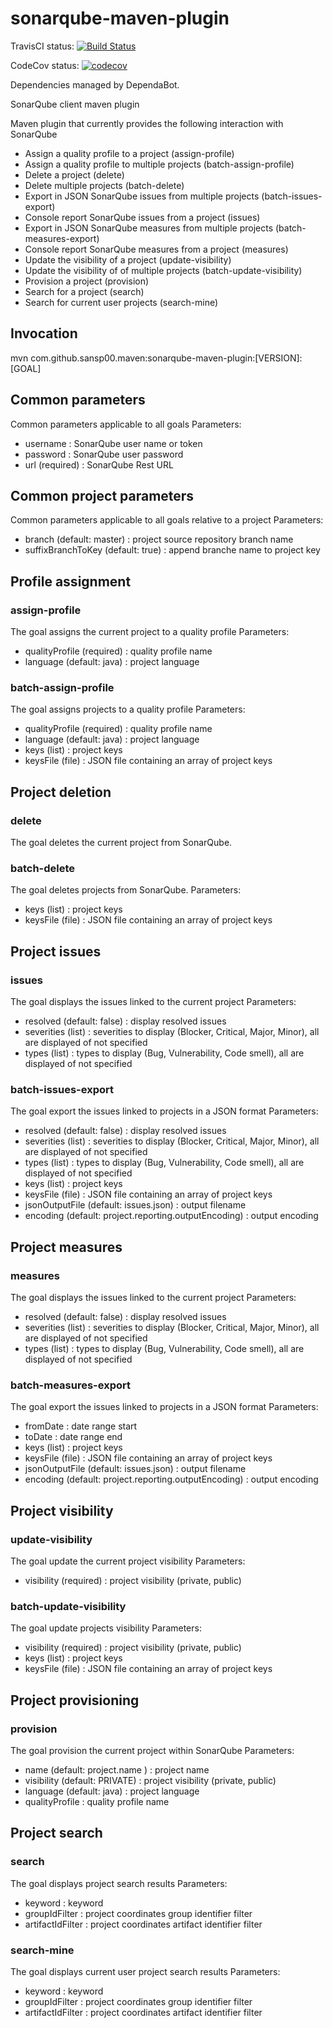 # sonarqube-maven-plugin 

TravisCI status: 
[![Build Status](https://travis-ci.org/sansp00/sonarqube-maven-plugin.svg?branch=master)](https://travis-ci.org/sansp00/sonarqube-maven-plugin)

CodeCov status:
[![codecov](https://codecov.io/gh/sansp00/sonarqube-maven-plugin/branch/master/graph/badge.svg?token=VaGVMn4yFj)](https://codecov.io/gh/sansp00/sonarqube-maven-plugin) 

Dependencies managed by DependaBot.

SonarQube client maven plugin

Maven plugin that currently provides the following interaction with SonarQube

*	Assign a quality profile to a project  (assign-profile)
*	Assign a quality profile to multiple projects (batch-assign-profile)
*   Delete a project (delete)
*   Delete multiple projects (batch-delete)
*   Export in JSON SonarQube issues from multiple projects (batch-issues-export)
*   Console report SonarQube issues from a project (issues)
*   Export in JSON SonarQube measures from multiple projects (batch-measures-export)
*   Console report SonarQube measures from a project (measures)
*   Update the visibility of a project (update-visibility)
*   Update the visibility of of multiple projects (batch-update-visibility)
*	Provision a project (provision)
*   Search for a project (search)
*   Search for current user projects (search-mine)

## Invocation
mvn com.github.sansp00.maven:sonarqube-maven-plugin:[VERSION]:[GOAL]


## Common parameters
Common parameters applicable to all goals 
Parameters:
*   username : SonarQube user name or token
*   password : SonarQube user password
*   url (required) : SonarQube Rest URL

## Common project parameters
Common parameters applicable to all goals relative to a project 
Parameters:
*   branch (default: master) : project source repository branch name
*   suffixBranchToKey (default: true) : append branche name to project key

## Profile assignment

###   assign-profile
The goal assigns the current project to a quality profile
Parameters: 

*   qualityProfile (required) : quality profile name
*   language (default: java) : project language

###   batch-assign-profile
The goal assigns projects to a quality profile
Parameters: 

*   qualityProfile (required) : quality profile name
*   language (default: java) : project language
*   keys (list) : project keys
*	keysFile (file) : JSON file containing an array of project keys

## Project deletion

###   delete
The goal deletes the current project from SonarQube.

###   batch-delete
The goal deletes projects from SonarQube.
Parameters: 

*   keys (list) : project keys
*	keysFile (file) : JSON file containing an array of project keys

## Project issues

###	 issues
The goal displays the issues linked to the current project
Parameters: 

*   resolved (default: false) : display resolved issues
*   severities (list) : severities to display (Blocker, Critical, Major, Minor), all are displayed of not specified
*   types (list) : types to display (Bug, Vulnerability, Code smell), all are displayed of not specified

###	 batch-issues-export
The goal export the issues linked to projects in a JSON format
Parameters: 

*   resolved (default: false) : display resolved issues
*   severities (list) : severities to display (Blocker, Critical, Major, Minor), all are displayed of not specified
*   types (list) : types to display (Bug, Vulnerability, Code smell), all are displayed of not specified
*   keys (list) : project keys
*	keysFile (file) : JSON file containing an array of project keys
*   jsonOutputFile (default: issues.json) : output filename 
*   encoding (default: project.reporting.outputEncoding) : output encoding

## Project measures

###	 measures
The goal displays the issues linked to the current project
Parameters: 

*   resolved (default: false) : display resolved issues
*   severities (list) : severities to display (Blocker, Critical, Major, Minor), all are displayed of not specified
*   types (list) : types to display (Bug, Vulnerability, Code smell), all are displayed of not specified

###	 batch-measures-export
The goal export the issues linked to projects in a JSON format
Parameters: 

*   fromDate : date range start 
*   toDate :  date range end
*   keys (list) : project keys
*	keysFile (file) : JSON file containing an array of project keys
*   jsonOutputFile (default: issues.json) : output filename 
*   encoding (default: project.reporting.outputEncoding) : output encoding

## Project visibility

###	 update-visibility
The goal update the current project visibility
Parameters: 

*   visibility (required) : project visibility (private, public)

###	 batch-update-visibility
The goal update projects visibility
Parameters: 

*   visibility (required) : project visibility (private, public)
*   keys (list) : project keys
*	keysFile (file) : JSON file containing an array of project keys

## Project provisioning

###	 provision
The goal provision the current project within SonarQube
Parameters: 

*   name (default: project.name ) : project name
*   visibility (default: PRIVATE) : project visibility (private, public)
*   language (default: java) : project language
*   qualityProfile : quality profile name

## Project search

### search
The goal displays project search results
Parameters: 

*   keyword :  keyword
*   groupIdFilter : project coordinates group identifier filter
*   artifactIdFilter : project coordinates artifact identifier filter

### search-mine
The goal displays current user project search results
Parameters: 

*   keyword :  keyword
*   groupIdFilter : project coordinates group identifier filter
*   artifactIdFilter : project coordinates artifact identifier filter


